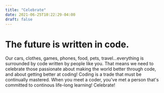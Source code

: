 ```yaml
---
title: "Celebrate"
date: 2021-06-25T10:22:29-04:00
draft: false
---
```


# The future is written in code. 
Our cars, clothes, games, phones, food, pets, travel...everything is surrounded by code written by people like you. That means we need to celebrate those passionate about making the world better through code, and about getting better at coding! Coding is a trade that must be continually mastered. When you meet a coder, you've met a person that's committed to continous life-long learning! Celebrate!